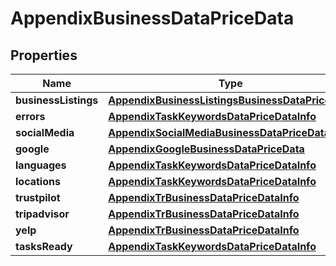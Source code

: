 

# AppendixBusinessDataPriceData


## Properties

| Name | Type | Description | Notes |
|------------ | ------------- | ------------- | -------------|
|**businessListings** | [**AppendixBusinessListingsBusinessDataPriceData**](AppendixBusinessListingsBusinessDataPriceData.md) |  |  [optional] |
|**errors** | [**AppendixTaskKeywordsDataPriceDataInfo**](AppendixTaskKeywordsDataPriceDataInfo.md) |  |  [optional] |
|**socialMedia** | [**AppendixSocialMediaBusinessDataPriceData**](AppendixSocialMediaBusinessDataPriceData.md) |  |  [optional] |
|**google** | [**AppendixGoogleBusinessDataPriceData**](AppendixGoogleBusinessDataPriceData.md) |  |  [optional] |
|**languages** | [**AppendixTaskKeywordsDataPriceDataInfo**](AppendixTaskKeywordsDataPriceDataInfo.md) |  |  [optional] |
|**locations** | [**AppendixTaskKeywordsDataPriceDataInfo**](AppendixTaskKeywordsDataPriceDataInfo.md) |  |  [optional] |
|**trustpilot** | [**AppendixTrBusinessDataPriceDataInfo**](AppendixTrBusinessDataPriceDataInfo.md) |  |  [optional] |
|**tripadvisor** | [**AppendixTrBusinessDataPriceDataInfo**](AppendixTrBusinessDataPriceDataInfo.md) |  |  [optional] |
|**yelp** | [**AppendixTrBusinessDataPriceDataInfo**](AppendixTrBusinessDataPriceDataInfo.md) |  |  [optional] |
|**tasksReady** | [**AppendixTaskKeywordsDataPriceDataInfo**](AppendixTaskKeywordsDataPriceDataInfo.md) |  |  [optional] |



